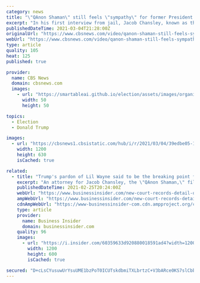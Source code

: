 ```yaml
---
category: news
title: "\"QAnon Shaman\" still feels \"sympathy\" for former President Donald Trump"
excerpt: "In his first interview from jail, Jacob Chansley, known as the \"QAnon Shaman,\" says he still supports President Donald Trump. Laurie Segall spoke to Chansley for 60 Minutes+, a new show on ViacomCBS's new streaming platform,"
publishedDateTime: 2021-03-04T21:28:00Z
originalUrl: "https://www.cbsnews.com/video/qanon-shaman-still-feels-sympathy-for-former-president-donald-trump/"
webUrl: "https://www.cbsnews.com/video/qanon-shaman-still-feels-sympathy-for-former-president-donald-trump/"
type: article
quality: 105
heat: 125
published: true

provider:
  name: CBS News
  domain: cbsnews.com
  images:
    - url: "https://smartableai.github.io/election/assets/images/organizations/cbsnews.com-50x50.jpg"
      width: 50
      height: 50

topics:
  - Election
  - Donald Trump

images:
  - url: "https://cbsnews1.cbsistatic.com/hub/i/r/2021/03/04/39edbe05-140c-4156-aa29-5ccd4829a6d1/thumbnail/1200x630/a26c5bf9238947a178c0b70f1da5f877/0304-cbsn-caq-qanonshaman-659236-640x360.jpg"
    width: 1200
    height: 630
    isCached: true

related:
  - title: "Trump's pardon of Lil Wayne said to be the breaking point for 'QAnon Shaman' in new court documents filled with bizarre anecdotes"
    excerpt: "An attorney for Jacob Chansley, the \"QAnon Shaman,\" filed a pretrial release motion Tuesday, weeks after he charged in the Capitol riot."
    publishedDateTime: 2021-02-25T20:24:00Z
    webUrl: "https://www.businessinsider.com/new-court-records-detail-qanon-shamans-life-before-and-after-arrest"
    ampWebUrl: "https://www.businessinsider.com/new-court-records-detail-qanon-shamans-life-before-and-after-arrest?amp"
    cdnAmpWebUrl: "https://www-businessinsider-com.cdn.ampproject.org/c/s/www.businessinsider.com/new-court-records-detail-qanon-shamans-life-before-and-after-arrest?amp"
    type: article
    provider:
      name: Business Insider
      domain: businessinsider.com
    quality: 96
    images:
      - url: "https://i.insider.com/60359633d920880018591ad4?width=1200&format=jpeg"
        width: 1200
        height: 600
        isCached: true

secured: "D+cLsCYusuwUrYsuUME1bzPoT0ICUTskdbmiTXLbrtzC+V3bARce0KS7slCbbDx1zBjcuqRQOfKEB6jKAaDgHxFzYybt+apXObgQgxPVUPSwYrsrsOZ/SE5N0UiySlFYaASB8pLxttYVxbKFQ4vWpzu2KqcYt6zeccJDYm2xwOGTaXDQD790qY8LCaU1XUPa5DBUA8DtVjONFDH31P7GN2dcEhqbZb+BUcay5qeiezyVUwQiRRoMaY/xVvyaSZIR1sEci1vstp/S2UVITDUkoIkAv651AS9rrOca6aVxYqsfUTKRNMAhymE2YI9RJ2xcIz1tQdOZ7ZUU2bel+vcVG/FE73cmLGtBuxvJi/gzl3E=;ENdNiVZC+NMvucwGskWVoQ=="
---
```



